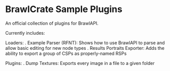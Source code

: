 # BrawlCrate Sample Plugins

An official collection of plugins for BrawlAPI.

Currently includes:

Loaders:
. Example Parser (RFNT): Shows how to use BrawlAPI to parse and allow basic editing for new node types
. Results Portraits Exporter: Adds the ability to export a group of CSPs as properly-named RSPs

Plugins:
. Dump Textures: Exports every image in a file to a given folder
